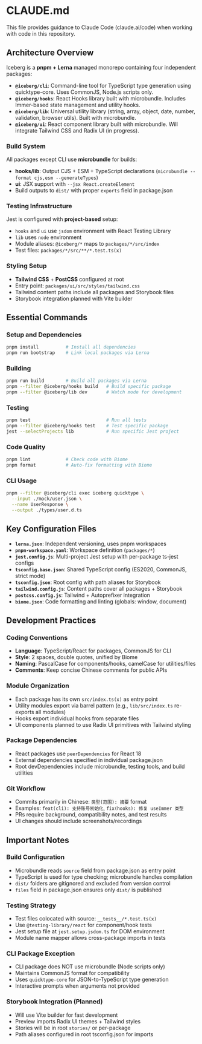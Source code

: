 # CLAUDE.md

This file provides guidance to Claude Code (claude.ai/code) when working with code in this repository.

## Architecture Overview

Iceberg is a **pnpm + Lerna** managed monorepo containing four independent packages:

- **`@iceberg/cli`**: Command-line tool for TypeScript type generation using quicktype-core. Uses CommonJS, Node.js scripts only.
- **`@iceberg/hooks`**: React Hooks library built with microbundle. Includes Immer-based state management and utility hooks.
- **`@iceberg/lib`**: Universal utility library (string, array, object, date, number, validation, browser utils). Built with microbundle.
- **`@iceberg/ui`**: React component library built with microbundle. Will integrate Tailwind CSS and Radix UI (in progress).

### Build System

All packages except CLI use **microbundle** for builds:
- **hooks/lib**: Output CJS + ESM + TypeScript declarations (`microbundle --format cjs,esm --generateTypes`)
- **ui**: JSX support with `--jsx React.createElement`
- Build outputs to `dist/` with proper `exports` field in package.json

### Testing Infrastructure

Jest is configured with **project-based** setup:
- `hooks` and `ui` use `jsdom` environment with React Testing Library
- `lib` uses `node` environment
- Module aliases: `@iceberg/*` maps to `packages/*/src/index`
- Test files: `packages/*/src/**/*.test.ts(x)`

### Styling Setup

- **Tailwind CSS** + **PostCSS** configured at root
- Entry point: `packages/ui/src/styles/tailwind.css`
- Tailwind content paths include all packages and Storybook files
- Storybook integration planned with Vite builder

## Essential Commands

### Setup and Dependencies
```bash
pnpm install          # Install all dependencies
pnpm run bootstrap    # Link local packages via Lerna
```

### Building
```bash
pnpm run build        # Build all packages via Lerna
pnpm --filter @iceberg/hooks build   # Build specific package
pnpm --filter @iceberg/lib dev       # Watch mode for development
```

### Testing
```bash
pnpm test                            # Run all tests
pnpm --filter @iceberg/hooks test    # Test specific package
jest --selectProjects lib            # Run specific Jest project
```

### Code Quality
```bash
pnpm lint             # Check code with Biome
pnpm format           # Auto-fix formatting with Biome
```

### CLI Usage
```bash
pnpm --filter @iceberg/cli exec iceberg quicktype \
  --input ./mock/user.json \
  --name UserResponse \
  --output ./types/user.d.ts
```

## Key Configuration Files

- **`lerna.json`**: Independent versioning, uses pnpm workspaces
- **`pnpm-workspace.yaml`**: Workspace definition (`packages/*`)
- **`jest.config.js`**: Multi-project Jest setup with per-package ts-jest configs
- **`tsconfig.base.json`**: Shared TypeScript config (ES2020, CommonJS, strict mode)
- **`tsconfig.json`**: Root config with path aliases for Storybook
- **`tailwind.config.js`**: Content paths cover all packages + Storybook
- **`postcss.config.js`**: Tailwind + Autoprefixer integration
- **`biome.json`**: Code formatting and linting (globals: window, document)

## Development Practices

### Coding Conventions
- **Language**: TypeScript/React for packages, CommonJS for CLI
- **Style**: 2 spaces, double quotes, unified by Biome
- **Naming**: PascalCase for components/hooks, camelCase for utilities/files
- **Comments**: Keep concise Chinese comments for public APIs

### Module Organization
- Each package has its own `src/index.ts(x)` as entry point
- Utility modules export via barrel pattern (e.g., `lib/src/index.ts` re-exports all modules)
- Hooks export individual hooks from separate files
- UI components planned to use Radix UI primitives with Tailwind styling

### Package Dependencies
- React packages use `peerDependencies` for React 18
- External dependencies specified in individual package.json
- Root devDependencies include microbundle, testing tools, and build utilities

### Git Workflow
- Commits primarily in Chinese: `类型(范围): 摘要` format
- Examples: `feat(cli): 支持账号初始化`, `fix(hooks): 修复 useImmer 类型`
- PRs require background, compatibility notes, and test results
- UI changes should include screenshots/recordings

## Important Notes

### Build Configuration
- Microbundle reads `source` field from package.json as entry point
- TypeScript is used for type checking; microbundle handles compilation
- `dist/` folders are gitignored and excluded from version control
- `files` field in package.json ensures only `dist/` is published

### Testing Strategy
- Test files colocated with source: `__tests__/*.test.ts(x)`
- Use `@testing-library/react` for component/hook tests
- Jest setup file at `jest.setup.jsdom.ts` for DOM environment
- Module name mapper allows cross-package imports in tests

### CLI Package Exception
- CLI package does NOT use microbundle (Node scripts only)
- Maintains CommonJS format for compatibility
- Uses `quicktype-core` for JSON-to-TypeScript type generation
- Interactive prompts when arguments not provided

### Storybook Integration (Planned)
- Will use Vite builder for fast development
- Preview imports Radix UI themes + Tailwind styles
- Stories will be in root `stories/` or per-package
- Path aliases configured in root tsconfig.json for imports
